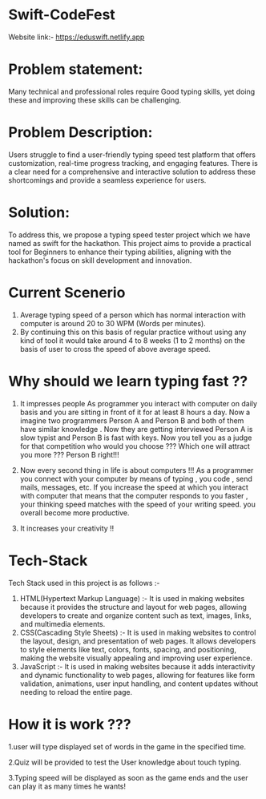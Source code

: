 # Swift-CodeFest
Website link:- https://eduswift.netlify.app
# Problem statement:

Many technical and professional roles require Good typing skills, yet doing these and improving these skills can be challenging. 

# Problem Description: 
Users struggle to find a user-friendly typing speed test platform that offers customization, real-time progress tracking, and engaging features. 
 There is a clear need for a comprehensive and interactive solution to address these shortcomings and provide a seamless experience for users.

# Solution:
To address this, we propose a typing speed tester project which we have named as swift for the hackathon. This project aims to provide a practical tool for Beginners to enhance their typing abilities, aligning with the hackathon's focus on skill development and innovation.

# Current Scenerio

1. Average typing speed of a person which has normal interaction with computer is around 20 to 30 WPM (Words per minutes).
2. By continuing this on this basis of regular practice without using any kind of tool it would take around 4 to 8 weeks (1 to 2 months) on the basis of user to cross the speed of above average speed.

# Why should we learn typing fast ??

1. It impresses people 
As programmer you interact with computer on daily basis and you are sitting in front of it for at least 8 hours a day. 
Now a imagine two programmers Person A and Person B and both of them have similar knowledge . Now they are getting interviewed Person A is slow typist and Person B is fast with keys. 
Now you tell you as a judge for that competition who would you choose ???
Which one will attract you more ???
Person B right!!!

2. Now  every second thing in life is about computers !!!
As a programmer you connect with your computer by means of typing , you code , send mails, messages, etc. 
If you increase the speed at which you interact with computer that means that the computer responds to you faster , your thinking speed matches with the speed of your writing speed.
you overall become more productive.
3. It increases your creativity !!


# Tech-Stack

Tech Stack used in this project is as follows :-

1. HTML(Hypertext Markup Language) :- It is used in making websites because it provides the structure and layout for web pages, allowing developers to create and organize content such as text, images, links, and multimedia elements.
2. CSS(Cascading Style Sheets) :-  It is used in making websites to control the layout, design, and presentation of web pages. It allows developers to style elements like text, colors, fonts, spacing, and positioning, making the website visually appealing and improving user experience.
3. JavaScript :- It is used in making websites because it adds interactivity and dynamic functionality to web pages, allowing for features like form validation, animations, user input handling, and content updates without needing to reload the entire page.

# How it is work ???

1.user will type displayed set of words in the game in the specified time.

2.Quiz will be provided to test the User knowledge about touch typing.

3.Typing speed will be displayed as soon as the game ends and the user can play it as many times he wants!




